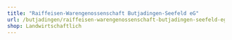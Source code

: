 ```yaml
---
title: "Raiffeisen-Warengenossenschaft Butjadingen-Seefeld eG"
url: /butjadingen/raiffeisen-warengenossenschaft-butjadingen-seefeld-eg/
shop: Landwirtschaftlich
---
```


